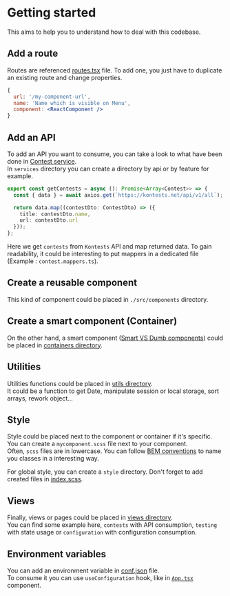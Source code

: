 # Getting started

This aims to help you to understand how to deal with this codebase.  

## Add a route

Routes are referenced [routes.tsx](../src/configuration/routes.tsx) file. To add one, you just have to duplicate an existing route and change properties.

```jsx
{
  url: '/my-component-url',
  name: 'Name which is visible on Menu',
  component: <ReactComponent />
}
```
## Add an API

To add an API you want to consume, you can take a look to what have been done in [Contest service](src/Todolist/repositories/contest).  
In `services` directory you can create a directory by api or by feature for example.

```typescript
export const getContests = async (): Promise<Array<Contest>> => {
  const { data } = await axios.get(`https://kontests.net/api/v1/all`);

  return data.map((contestDto: ContestDto) => ({
    title: contestDto.name,
    url: contestDto.url
  }));
};
```

Here we get `contests` from `Kontests` API and map returned data. To gain readability, it could be interesting to put mappers in a dedicated file (Example : `contest.mappers.ts`).  

## Create a reusable component

This kind of component could be placed in `./src/components` directory.

## Create a smart component (Container)

On the other hand, a smart component ([Smart VS Dumb components](https://medium.com/@thejasonfile/dumb-components-and-smart-components-e7b33a698d43)) could be placed in [containers directory](../src/containers).  

## Utilities

Utilities functions could be placed in [utils directory](src/shared/utils).  
It could be a function to get Date, manipulate session or local storage, sort arrays, rework object...

## Style

Style could be placed next to the component or container if it's specific. You can create a `mycomponent.scss` file next to your component.  
Often, `scss` files are in lowercase. You can follow [BEM conventions](https://getbem.com/naming/) to name you classes in a interesting way.  

For global style, you can create a `style` directory. Don't forget to add created files in [index.scss](../src/index.scss).

## Views

Finally, views or pages could be placed in [views directory](../src/views).  
You can find some example here, `contests` with API consumption, `testing` with state usage or `configuration` with configuration consumption.

## Environment variables

You can add an environment variable in [conf.json](../public/conf.json) file.  
To consume it you can use `useConfiguration` hook, like in [`App.tsx`](../src/App.tsx) component.
